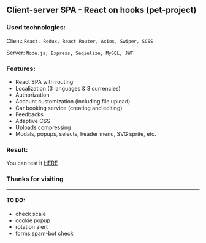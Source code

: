 ## Client-server SPA - React on hooks (pet-project)

### Used technologies:
Client:
`React, Redux, React Router, Axios, Swiper, SCSS`

Server:
`Node.js, Express, Seqielize, MySQL, JWT`

### Features:
- React SPA with routing
- Localization (3 languages & 3 currencies)
- Authorization
- Account customization (including file upload)
- Car booking service (creating and editing)
- Feedbacks
- Adaptive CSS
- Uploads compressing
- Modals, popups, selects, header menu, SVG sprite, etc.

### Result:
You can test it [HERE](https://kaa88.alwaysdata.net/react_car_rental)

### Thanks for visiting

---

#### TO DO:
- check scale
- cookie popup
- rotation alert
- forms spam-bot check
